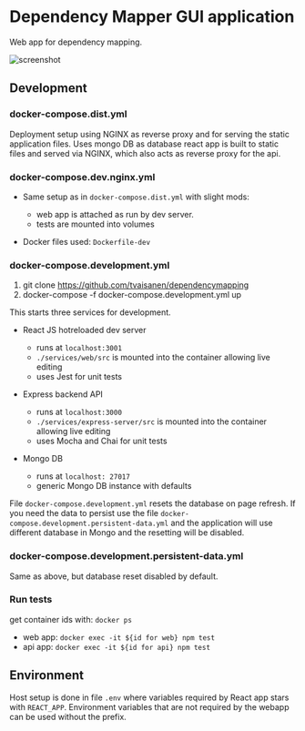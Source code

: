 # Dependency Mapper GUI application

Web app for dependency mapping.

![screenshot](https://github.com/tvaisanen/dependencymapping/raw/master/img/dependency-mapper-screen.png)

## Development

### docker-compose.dist.yml

Deployment setup using NGINX as reverse proxy and
for serving the static application files. 
Uses mongo DB as database
react app is built to static files and served via
NGINX, which also acts as reverse proxy for the api.

### docker-compose.dev.nginx.yml

* Same setup as in `docker-compose.dist.yml` with slight mods:
    * web app is attached as run by dev server.
    * tests are mounted into volumes

* Docker files used: `Dockerfile-dev`



### docker-compose.development.yml

1. git clone https://github.com/tvaisanen/dependencymapping
2. docker-compose -f docker-compose.development.yml up

This starts three services for development.

* React JS hotreloaded dev server
    - runs at `localhost:3001`
    - `./services/web/src` is mounted into the container allowing live editing
    - uses Jest for unit tests
    
* Express backend API
    - runs at `localhost:3000`
    - `./services/express-server/src` is mounted into the container allowing live editing
    - uses Mocha and Chai for unit tests
    
* Mongo DB
    - runs at `localhost: 27017`
    - generic Mongo DB instance with defaults

File `docker-compose.development.yml` resets the database
on page refresh. If you need the data to persist use the 
file `docker-compose.development.persistent-data.yml` and
the application will use different database in Mongo and
the resetting will be disabled.

### docker-compose.development.persistent-data.yml

Same as above, but database reset disabled by default.

### Run tests

get container ids with: `docker ps`

* web app: `docker exec -it ${id for web} npm test`
* api app: `docker exec -it ${id for api} npm test`

## Environment

Host setup is done in file `.env` where variables required
by React app stars with `REACT_APP`. Environment variables
that are not required by the webapp can be used without the prefix. 

